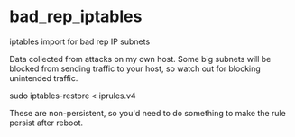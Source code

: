 # bad_rep_iptables
iptables import for bad rep IP subnets

Data collected from attacks on my own host.
Some big subnets will be blocked from sending traffic to your host, so watch out for blocking unintended traffic.

sudo iptables-restore < iprules.v4

These are non-persistent, so you'd need to do something to make the rule persist after reboot.
